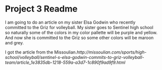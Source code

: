 <h1>Project 3 Readme</h1>
<p>I am going to do an article on my sister Elsa Godwin who recently committed to the Griz for volleyball. My sister goes to Sentinel high school so naturally some of the colors in my color pallette will be purple and yellow. And now she is committed to the Griz so some other colors will be maroon and grey.</p>
<p>I got the article from the Missoulian.<cite>http://missoulian.com/sports/high-school/volleyball/sentinel-s-elsa-godwin-commits-to-griz-volleyball-team/article_1e3835db-1218-559a-a3d7-1c890f9ad9f9.html</cite></p>
